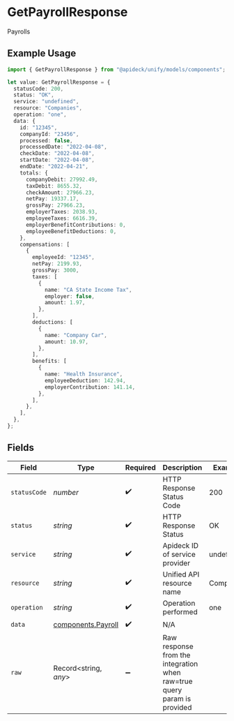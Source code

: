 # GetPayrollResponse

Payrolls

## Example Usage

```typescript
import { GetPayrollResponse } from "@apideck/unify/models/components";

let value: GetPayrollResponse = {
  statusCode: 200,
  status: "OK",
  service: "undefined",
  resource: "Companies",
  operation: "one",
  data: {
    id: "12345",
    companyId: "23456",
    processed: false,
    processedDate: "2022-04-08",
    checkDate: "2022-04-08",
    startDate: "2022-04-08",
    endDate: "2022-04-21",
    totals: {
      companyDebit: 27992.49,
      taxDebit: 8655.32,
      checkAmount: 27966.23,
      netPay: 19337.17,
      grossPay: 27966.23,
      employerTaxes: 2038.93,
      employeeTaxes: 6616.39,
      employerBenefitContributions: 0,
      employeeBenefitDeductions: 0,
    },
    compensations: [
      {
        employeeId: "12345",
        netPay: 2199.93,
        grossPay: 3000,
        taxes: [
          {
            name: "CA State Income Tax",
            employer: false,
            amount: 1.97,
          },
        ],
        deductions: [
          {
            name: "Company Car",
            amount: 10.97,
          },
        ],
        benefits: [
          {
            name: "Health Insurance",
            employeeDeduction: 142.94,
            employerContribution: 141.14,
          },
        ],
      },
    ],
  },
};
```

## Fields

| Field                                                                   | Type                                                                    | Required                                                                | Description                                                             | Example                                                                 |
| ----------------------------------------------------------------------- | ----------------------------------------------------------------------- | ----------------------------------------------------------------------- | ----------------------------------------------------------------------- | ----------------------------------------------------------------------- |
| `statusCode`                                                            | *number*                                                                | :heavy_check_mark:                                                      | HTTP Response Status Code                                               | 200                                                                     |
| `status`                                                                | *string*                                                                | :heavy_check_mark:                                                      | HTTP Response Status                                                    | OK                                                                      |
| `service`                                                               | *string*                                                                | :heavy_check_mark:                                                      | Apideck ID of service provider                                          | undefined                                                               |
| `resource`                                                              | *string*                                                                | :heavy_check_mark:                                                      | Unified API resource name                                               | Companies                                                               |
| `operation`                                                             | *string*                                                                | :heavy_check_mark:                                                      | Operation performed                                                     | one                                                                     |
| `data`                                                                  | [components.Payroll](../../models/components/payroll.md)                | :heavy_check_mark:                                                      | N/A                                                                     |                                                                         |
| `raw`                                                                   | Record<string, *any*>                                                   | :heavy_minus_sign:                                                      | Raw response from the integration when raw=true query param is provided |                                                                         |